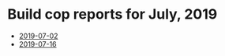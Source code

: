 # Build cop reports for July, 2019

* [2019-07-02](https://bitbucket.org/osrf/gazebo/wiki/buildcop/2019/07/02.md)
* [2019-07-16](https://bitbucket.org/osrf/gazebo/wiki/buildcop/2019/07/16.md)
